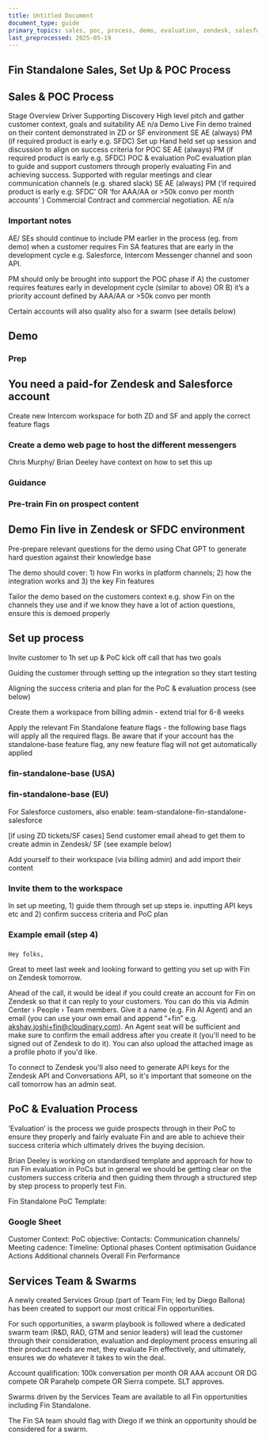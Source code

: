 ```yaml
---
title: Untitled Document
document_type: guide
primary_topics: sales, poc, process, demo, evaluation, zendesk, salesforce
last_preprocessed: 2025-05-19
---
```



## Fin Standalone Sales, Set Up & POC Process



## Sales & POC Process


Stage Overview Driver Supporting Discovery High level pitch and gather customer context, goals and suitability AE n/a Demo Live Fin demo trained on their content demonstrated in ZD or SF environment SE AE (always) PM (if required product is early e.g. SFDC) Set up Hand held set up session and discussion to align on success criteria for POC SE AE (always) PM (if required product is early e.g. SFDC) POC & evaluation PoC evaluation plan to guide and support customers through properly evaluating Fin and achieving success. Supported with regular meetings and clear communication channels (e.g. shared slack) SE AE (always) PM (‘if required product is early e.g. SFDC’
OR
‘for AAA/AA or >50k convo per month accounts’ ) Commercial Contract and commercial negotiation. AE n/a


### Important notes


AE/ SEs should continue to include PM earlier in the process (eg. from demo) when a customer requires Fin SA features that are early in the development cycle e.g. Salesforce, Intercom Messenger channel and soon API.

PM should only be brought into support the POC phase if A) the customer requires features early in development cycle (similar to above) OR B) it’s a priority account defined by AAA/AA or >50k convo per month

Certain accounts will also quality also for a swarm (see details below)


## Demo



### Prep



## You need a paid-for Zendesk and Salesforce account


Create new Intercom workspace for both ZD and SF and apply the correct feature flags


### Create a demo web page to host the different messengers


Chris Murphy/ Brian Deeley have context on how to set this up


### Guidance



### Pre-train Fin on prospect content



## Demo Fin live in Zendesk or SFDC environment


Pre-prepare relevant questions for the demo using Chat GPT to generate hard question against their knowledge base

The demo should cover: 1) how Fin works in platform channels; 2) how the integration works and 3) the key Fin features

Tailor the demo based on the customers context e.g. show Fin on the channels they use and if we know they have a lot of action questions, ensure this is demoed properly


## Set up process


Invite customer to 1h set up & PoC kick off call that has two goals

Guiding the customer through setting up the integration so they start testing

Aligning the success criteria and plan for the PoC & evaluation process (see below)

Create them a workspace from billing admin - extend trial for 6-8 weeks

Apply the relevant Fin Standalone feature flags - the following base flags will apply all the required flags. Be aware that if your account has the standalone-base feature flag, any new feature flag will not get automatically applied


### fin-standalone-base (USA)



### fin-standalone-base (EU)


For Salesforce customers, also enable: team-standalone-fin-standalone-salesforce

[if using ZD tickets/SF cases] Send customer email ahead to get them to create admin in Zendesk/ SF (see example below)

Add yourself to their workspace (via billing admin) and add import their content


### Invite them to the workspace


In set up meeting, 1) guide them through set up steps ie. inputting API keys etc and 2) confirm success criteria and PoC plan


### Example email (step 4)



### 
```
Hey folks,

```


Great to meet last week and looking forward to getting you set up with Fin on Zendesk tomorrow.

Ahead of the call, it would be ideal if you could create an account for Fin on Zendesk so that it can reply to your customers. You can do this via Admin Center › People › Team members. Give it a name (e.g. Fin AI Agent) and an email (you can use your own email and append “+fin” e.g. akshay.joshi+fin@cloudinary.com). An Agent seat will be sufficient and make sure to confirm the email address after you create it (you'll need to be signed out of Zendesk to do it). You can also upload the attached image as a profile photo if you'd like.

To connect to Zendesk you'll also need to generate API keys for the Zendesk API and Conversations API, so it's important that someone on the call tomorrow has an admin seat.


## PoC & Evaluation Process


‘Evaluation’ is the process we guide prospects through in their PoC to ensure they properly and fairly evaluate Fin and are able to achieve their success criteria which ultimately drives the buying decision.

Brian Deeley is working on standardised template and approach for how to run Fin evaluation in PoCs but in general we should be getting clear on the customers success criteria and then guiding them through a structured step by step process to properly test Fin.

Fin Standalone PoC Template:


### Google Sheet


Customer Context: PoC objective: Contacts: Communication channels/ Meeting cadence: Timeline: Optional phases Content optimisation Guidance Actions Additional channels Overall Fin Performance


## Services Team & Swarms


A newly created Services Group (part of Team Fin; led by Diego Ballona) has been created to support our most critical Fin opportunities.

For such opportunities, a swarm playbook is followed where a dedicated swarm team (R&D, RAD, GTM and senior leaders) will lead the customer through their consideration, evaluation and deployment process ensuring all their product needs are met, they evaluate Fin effectively, and ultimately, ensures we do whatever it takes to win the deal.

Account qualification: 100k conversation per month OR AAA account OR DG compete OR Parahelp compete OR Sierra compete. SLT approves.

Swarms driven by the Services Team are available to all Fin opportunities including Fin Standalone.

The Fin SA team should flag with Diego if we think an opportunity should be considered for a swarm.
